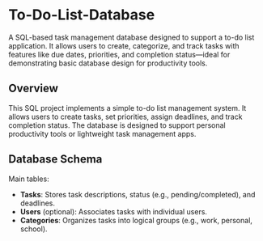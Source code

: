 # To-Do-List-Database
A SQL-based task management database designed to support a to-do list application. It allows users to create, categorize, and track tasks with features like due dates, priorities, and completion status—ideal for demonstrating basic database design for productivity tools.

## Overview
This SQL project implements a simple to-do list management system. It allows users to create tasks, set priorities, assign deadlines, and track completion status. The database is designed to support personal productivity tools or lightweight task management apps.

## Database Schema
Main tables:
- **Tasks**: Stores task descriptions, status (e.g., pending/completed), and deadlines.
- **Users** (optional): Associates tasks with individual users.
- **Categories**: Organizes tasks into logical groups (e.g., work, personal, school).
